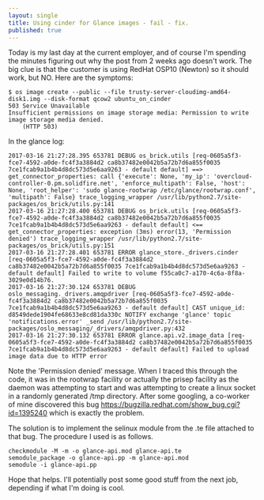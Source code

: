 ```yaml
---
layout: single
title: Using cinder for Glance images - fail - fix.
published: true
---
```


Today is my last day at the current employer, and of course I'm spending the
minutes figuring out why the post from 2 weeks ago doesn't work. The big
clue is that the customer is using RedHat OSP10 (Newton) so it should work, but
NO. Here are the symptoms:

```
$ os image create --public --file trusty-server-cloudimg-amd64-disk1.img --disk-format qcow2 ubuntu_on_cinder
503 Service Unavailable
Insufficient permissions on image storage media: Permission to write image storage media denied.
    (HTTP 503)
```

In the glance log:

```
2017-03-16 21:27:28.395 653781 DEBUG os_brick.utils [req-0605a5f3-fce7-4592-a0de-fc4f3a3884d2 ca8b37482e0042b5a72b7d6a855f0035 7ce1fcab9a1b4b4d8dc573d5e6aa9263 - default default] ==> get_connector_properties: call {'execute': None, 'my_ip': 'overcloud-controller-0.pm.solidfire.net', 'enforce_multipath': False, 'host': None, 'root_helper': 'sudo glance-rootwrap /etc/glance/rootwrap.conf', 'multipath': False} trace_logging_wrapper /usr/lib/python2.7/site-packages/os_brick/utils.py:141
2017-03-16 21:27:28.400 653781 DEBUG os_brick.utils [req-0605a5f3-fce7-4592-a0de-fc4f3a3884d2 ca8b37482e0042b5a72b7d6a855f0035 7ce1fcab9a1b4b4d8dc573d5e6aa9263 - default default] <== get_connector_properties: exception (3ms) error(13, 'Permission denied') trace_logging_wrapper /usr/lib/python2.7/site-packages/os_brick/utils.py:151
2017-03-16 21:27:28.401 653781 ERROR glance_store._drivers.cinder [req-0605a5f3-fce7-4592-a0de-fc4f3a3884d2 ca8b37482e0042b5a72b7d6a855f0035 7ce1fcab9a1b4b4d8dc573d5e6aa9263 - default default] Failed to write to volume f55ca0c7-a170-4c6a-8f8a-3029e0d14b76.
2017-03-16 21:27:30.124 653781 DEBUG oslo_messaging._drivers.amqpdriver [req-0605a5f3-fce7-4592-a0de-fc4f3a3884d2 ca8b37482e0042b5a72b7d6a855f0035 7ce1fcab9a1b4b4d8dc573d5e6aa9263 - default default] CAST unique_id: d8549dede1904fe68633e8cd81da330c NOTIFY exchange 'glance' topic 'notifications.error' _send /usr/lib/python2.7/site-packages/oslo_messaging/_drivers/amqpdriver.py:432
2017-03-16 21:27:30.132 653781 ERROR glance.api.v2.image_data [req-0605a5f3-fce7-4592-a0de-fc4f3a3884d2 ca8b37482e0042b5a72b7d6a855f0035 7ce1fcab9a1b4b4d8dc573d5e6aa9263 - default default] Failed to upload image data due to HTTP error
```

Note the 'Permission denied' message. When I traced this through the code, it
was in the rootwrap facility or actually the prisep facility as the daemon was
attempting to start and was attempting to create a linux socket in a randomly
generated /tmp directory. After some googling, a co-worker of mine discovered
this bug https://bugzilla.redhat.com/show_bug.cgi?id=1395240
which is exactly the problem.

The solution is to implement the selinux module
from the .te file attached to that bug. The procedure I used is as follows.

```
checkmodule -M -m -o glance-api.mod glance-api.te
semodule_package -o glance-api.pp -m glance-api.mod
semodule -i glance-api.pp
```

Hope that helps. I'll potentially post some good stuff from the next job,
depending if what I'm doing is cool.
